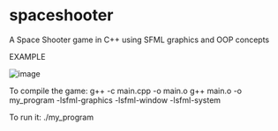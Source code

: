# spaceshooter
A Space Shooter game in C++ using SFML graphics and OOP concepts


EXAMPLE

![image](https://github.com/hashirkhan21/spaceshooter/assets/94777942/56963009-bc94-49b0-ac4a-de5acb9666ef)



To compile the game:
 g++ -c main.cpp -o main.o g++ main.o -o my_program -lsfml-graphics -lsfml-window -lsfml-system

To run it:
 ./my_program
